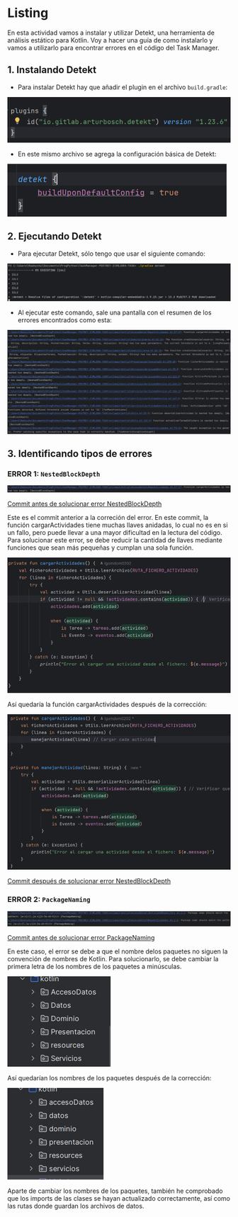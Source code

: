 
# Listing

En esta actividad vamos a instalar y utilizar Detekt, una herramienta de análisis estático para Kotlin.
Voy a hacer una guía de como instalarlo y vamos a utilizarlo para encontrar errores en el código del Task Manager.

## 1. **Instalando Detekt**

- Para instalar Detekt hay que añadir el plugin en el archivo `build.gradle`:

![detekt_plugin.png](IMAGENES/LISTING/detekt_plugin.png)

- En este mismo archivo se agrega la configuración básica de Detekt:

![detekt_config.png](IMAGENES/LISTING/detekt_config.png)

## 2. **Ejecutando Detekt**

- Para ejecutar Detekt, sólo tengo que usar el siguiente comando:

![detekt_comando.png](IMAGENES/LISTING/detekt_comando.png)

- Al ejecutar este comando, sale una pantalla con el resumen de los errores encontrados como esta:

![detekt_resumen.png](IMAGENES/LISTING/detekt_resumen.png)

## 3. **Identificando tipos de errores**

### ERROR 1: `NestedBlockDepth`

![Error_NestedBlockDepth.png](IMAGENES/LISTING/Error_NestedBlockDepth.png)

[Commit antes de solucionar error NestedBlockDepth](https://github.com/PabloOstenero/TaskManager-POSTREY-2/commit/bd584b406c2528f70abc6187e7b127f90cd3a861)

Este es el commit anterior a la correción del error. En este commit, la función cargarActividades tiene muchas llaves anidadas, lo cual no es en si un fallo, pero puede llevar a una mayor dificultad en la lectura del código. Para solucionar este error, se debe reducir la cantidad de llaves mediante funciones que sean más pequeñas y cumplan una sola función.

![cargarActividades_antes.png](IMAGENES/LISTING/cargarActividades_antes.png)

Así quedaría la función cargarActividades después de la corrección:

![cargarActividades_despues.png](IMAGENES/LISTING/cargarActividades_despues.png)

[Commit después de solucionar error NestedBlockDepth](https://github.com/PabloOstenero/TaskManager-POSTREY-2/commit/9b3006d397a49fd678232c2d2df18816cde2c1bb)

### ERROR 2: `PackageNaming`

![Error_PackageNaming.png](IMAGENES/LISTING/Error_PackageNaming.png)

[Commit antes de solucionar error PackageNaming](https://github.com/PabloOstenero/TaskManager-POSTREY-2/commit/9b3006d397a49fd678232c2d2df18816cde2c1bb)

En este caso, el error se debe a que el nombre delos paquetes no siguen la convención de nombres de Kotlin. Para solucionarlo, se debe cambiar la primera letra de los nombres de los paquetes a minúsculas.

![packageNaming_antes.png](IMAGENES/LISTING/packageNaming_antes.png)

Así quedarían los nombres de los paquetes después de la corrección:

![packageNaming_despues.png](IMAGENES/LISTING/packageNaming_despues.png)

Aparte de cambiar los nombres de los paquetes, también he comprobado que los imports de las clases se hayan actualizado correctamente, así como las rutas donde guardan los archivos de datos.

